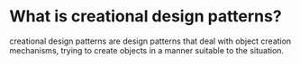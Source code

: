 # What is creational design patterns?

creational design patterns are design patterns that deal with object creation mechanisms, trying to create objects in a manner suitable to the situation.